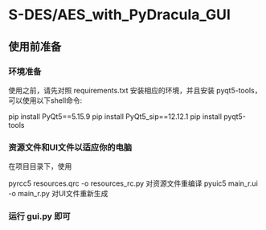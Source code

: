 # S-DES/AES_with_PyDracula_GUI

## 使用前准备

### 环境准备

使用之前，请先对照 requirements.txt 安装相应的环境，并且安装 pyqt5-tools，可以使用以下shell命令:

pip install PyQt5==5.15.9
pip install PyQt5_sip==12.12.1
pip install pyqt5-tools


### 资源文件和UI文件以适应你的电脑

在项目目录下，使用

pyrcc5 resources.qrc -o resources_rc.py
对资源文件重编译
pyuic5 main_r.ui -o main_r.py
对UI文件重新生成

### 运行 gui.py 即可

